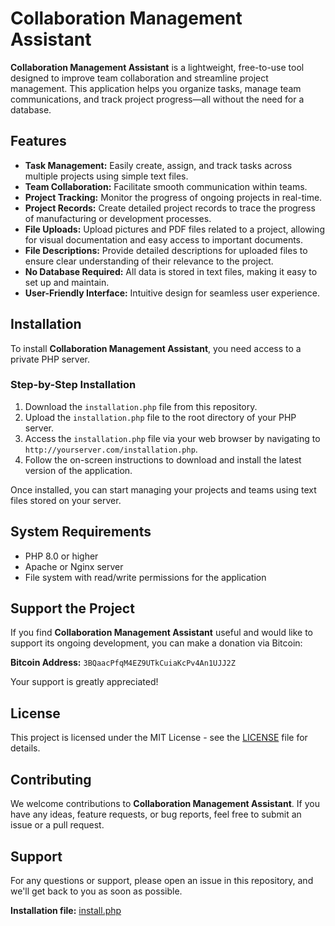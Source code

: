 
<h1>Collaboration Management Assistant</h1>

<p><strong>Collaboration Management Assistant</strong> is a lightweight, free-to-use tool designed to improve team collaboration and streamline project management. This application helps you organize tasks, manage team communications, and track project progress—all without the need for a database.</p>

<h2>Features</h2>
<ul>
    <li><strong>Task Management:</strong> Easily create, assign, and track tasks across multiple projects using simple text files.</li>
    <li><strong>Team Collaboration:</strong> Facilitate smooth communication within teams.</li>
    <li><strong>Project Tracking:</strong> Monitor the progress of ongoing projects in real-time.</li>
    <li><strong>Project Records:</strong> Create detailed project records to trace the progress of manufacturing or development processes.</li>
    <li><strong>File Uploads:</strong> Upload pictures and PDF files related to a project, allowing for visual documentation and easy access to important documents.</li>
    <li><strong>File Descriptions:</strong> Provide detailed descriptions for uploaded files to ensure clear understanding of their relevance to the project.</li>
    <li><strong>No Database Required:</strong> All data is stored in text files, making it easy to set up and maintain.</li>
    <li><strong>User-Friendly Interface:</strong> Intuitive design for seamless user experience.</li>
</ul>

<h2>Installation</h2>

<p>To install <strong>Collaboration Management Assistant</strong>, you need access to a private PHP server.</p>

<h3>Step-by-Step Installation</h3>
<ol>
    <li>Download the <code>installation.php</code> file from this repository.</li>
    <li>Upload the <code>installation.php</code> file to the root directory of your PHP server.</li>
    <li>Access the <code>installation.php</code> file via your web browser by navigating to <code>http://yourserver.com/installation.php</code>.</li>
    <li>Follow the on-screen instructions to download and install the latest version of the application.</li>
</ol>

<p>Once installed, you can start managing your projects and teams using text files stored on your server.</p>

<h2>System Requirements</h2>
<ul>
    <li>PHP 8.0 or higher</li>
    <li>Apache or Nginx server</li>
    <li>File system with read/write permissions for the application</li>
</ul>

<h2>Support the Project</h2>

<p>If you find <strong>Collaboration Management Assistant</strong> useful and would like to support its ongoing development, you can make a donation via Bitcoin:</p>

<p><strong>Bitcoin Address:</strong> <code>3BQaacPfqM4EZ9UTkCuiaKcPv4An1UJJ2Z</code></p>

<p>Your support is greatly appreciated!</p>

<h2>License</h2>

<p>This project is licensed under the MIT License - see the <a href="LICENSE">LICENSE</a> file for details.</p>

<h2>Contributing</h2>

<p>We welcome contributions to <strong>Collaboration Management Assistant</strong>. If you have any ideas, feature requests, or bug reports, feel free to submit an issue or a pull request.</p>

<h2>Support</h2>

<p>For any questions or support, please open an issue in this repository, and we'll get back to you as soon as possible.</p>
<p><b>Installation file:</b> <a href="https://cloudapps.zapto.org/cma-update/install" target="blank">install.php</a></p>
